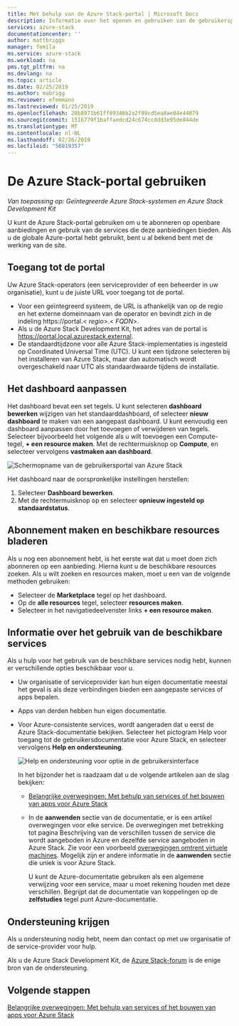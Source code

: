 ```yaml
---
title: Met behulp van de Azure Stack-portal | Microsoft Docs
description: Informatie over het openen en gebruiken van de gebruikersportal in Azure Stack.
services: azure-stack
documentationcenter: ''
author: mattbriggs
manager: femila
ms.service: azure-stack
ms.workload: na
pms.tgt_pltfrm: na
ms.devlang: na
ms.topic: article
ms.date: 02/25/2019
ms.author: mabrigg
ms.reviewer: efemmano
ms.lastreviewed: 01/25/2019
ms.openlocfilehash: 28b8971b61ff09346b2a2f89cd5ea8ae04e44079
ms.sourcegitcommit: 1516779f1baffaedcd24c674ccddd3e95de844de
ms.translationtype: MT
ms.contentlocale: nl-NL
ms.lasthandoff: 02/26/2019
ms.locfileid: "56819357"
---
```

# <a name="use-the-azure-stack-portal"></a>De Azure Stack-portal gebruiken

*Van toepassing op: Geïntegreerde Azure Stack-systemen en Azure Stack Development Kit*

U kunt de Azure Stack-portal gebruiken om u te abonneren op openbare aanbiedingen en gebruik van de services die deze aanbiedingen bieden. Als u de globale Azure-portal hebt gebruikt, bent u al bekend bent met de werking van de site.

## <a name="access-the-portal"></a>Toegang tot de portal

Uw Azure Stack-operators (een serviceprovider of een beheerder in uw organisatie), kunt u de juiste URL voor toegang tot de portal.

- Voor een geïntegreerd systeem, de URL is afhankelijk van op de regio en het externe domeinnaam van de operator en bevindt zich in de indeling https://portal.&lt; *regio*&gt;.&lt; *FQDN*&gt;.
- Als u de Azure Stack Development Kit, het adres van de portal is https://portal.local.azurestack.external.
- De standaardtijdzone voor alle Azure Stack-implementaties is ingesteld op Coordinated Universal Time (UTC). U kunt een tijdzone selecteren bij het installeren van Azure Stack, maar dan automatisch wordt overgeschakeld naar UTC als standaardwaarde tijdens de installatie.

## <a name="customize-the-dashboard"></a>Het dashboard aanpassen

Het dashboard bevat een set tegels. U kunt selecteren **dashboard bewerken** wijzigen van het standaarddashboard, of selecteer **nieuw dashboard** te maken van een aangepast dashboard. U kunt eenvoudig een dashboard aanpassen door het toevoegen of verwijderen van tegels. Selecteer bijvoorbeeld het volgende als u wilt toevoegen een Compute-tegel, **+ een resource maken**. Met de rechtermuisknop op **Compute**, en selecteer vervolgens **vastmaken aan dashboard**.

![Schermopname van de gebruikersportal van Azure Stack](media/azure-stack-use-portal/userportal.png)

Het dashboard naar de oorspronkelijke instellingen herstellen:
1.  Selecteer **Dashboard bewerken**. 
2.  Met de rechtermuisknop op en selecteer **opnieuw ingesteld op standaardstatus**.

## <a name="create-subscription-and-browse-available-resources"></a>Abonnement maken en beschikbare resources bladeren

Als u nog een abonnement hebt, is het eerste wat dat u moet doen zich abonneren op een aanbieding. Hierna kunt u de beschikbare resources zoeken. Als u wilt zoeken en resources maken, moet u een van de volgende methoden gebruiken:

- Selecteer de **Marketplace** tegel op het dashboard.
- Op de **alle resources** tegel, selecteer **resources maken**.
- Selecteer in het navigatiedeelvenster links **+ een resource maken**.

## <a name="learn-how-to-use-available-services"></a>Informatie over het gebruik van de beschikbare services

Als u hulp voor het gebruik van de beschikbare services nodig hebt, kunnen er verschillende opties beschikbaar voor u.

- Uw organisatie of serviceprovider kan hun eigen documentatie meestal het geval is als deze verbindingen bieden een aangepaste services of apps bepalen.
- Apps van derden hebben hun eigen documentatie.
- Voor Azure-consistente services, wordt aangeraden dat u eerst de Azure Stack-documentatie bekijken. Selecteer het pictogram Help voor toegang tot de gebruikersdocumentatie voor Azure Stack, en selecteer vervolgens **Help en ondersteuning**.

    ![Help en ondersteuning voor optie in de gebruikersinterface](media/azure-stack-use-portal/HelpAndSupport.png)

    In het bijzonder het is raadzaam dat u de volgende artikelen aan de slag bekijken:

    - [Belangrijke overwegingen: Met behulp van services of het bouwen van apps voor Azure Stack](azure-stack-considerations.md)
    - In de **aanwenden** sectie van de documentatie, er is een artikel overwegingen voor elke service. De overwegingen met betrekking tot pagina Beschrijving van de verschillen tussen de service die wordt aangeboden in Azure en dezelfde service aangeboden in Azure Stack. Zie voor een voorbeeld [overwegingen omtrent virtuele machines](azure-stack-vm-considerations.md). Mogelijk zijn er andere informatie in de **aanwenden** sectie die uniek is voor Azure Stack.

      U kunt de Azure-documentatie gebruiken als een algemene verwijzing voor een service, maar u moet rekening houden met deze verschillen. Begrijpt dat de documentatie van koppelingen op de **zelfstudies** tegel punt Azure-documentatie.

## <a name="get-support"></a>Ondersteuning krijgen

Als u ondersteuning nodig hebt, neem dan contact op met uw organisatie of de service-provider voor hulp.

Als u de Azure Stack Development Kit, de [Azure Stack-forum](https://social.msdn.microsoft.com/Forums/azure/home?forum=azurestack) is de enige bron van de ondersteuning.

## <a name="next-steps"></a>Volgende stappen

[Belangrijke overwegingen: Met behulp van services of het bouwen van apps voor Azure Stack](azure-stack-considerations.md)
